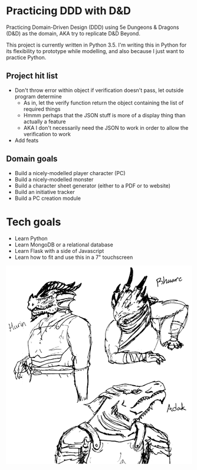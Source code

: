 # Practicing DDD with D&D

Practicing Domain-Driven Design (DDD) using 5e Dungeons & Dragons (D&D) as the domain, AKA try to replicate D&D Beyond.

This project is currently written in Python 3.5. I'm writing this in Python for its flexibility to prototype
while modelling, and also because I just want to practice Python.

## Project hit list
* Don't throw error within object if verification doesn't pass, let outside program determine
    * As in, let the verify function return the object containing the list of required things
    * Hmmm perhaps that the JSON stuff is more of a display thing than actually a feature
    * AKA I don't necessarily need the JSON to work in order to allow the verification to work
* Add feats

## Domain goals
* Build a nicely-modelled player character (PC)
* Build a nicely-modelled monster
* Build a character sheet generator (either to a PDF or to website)
* Build an initiative tracker
* Build a PC creation module

# Tech goals
* Learn Python
* Learn MongoDB or a relational database
* Learn Flask with a side of Javascript
* Learn how to fit and use this in a 7" touchscreen

![Dragonborn Squad](static/images/dragonborn_squad.png)

